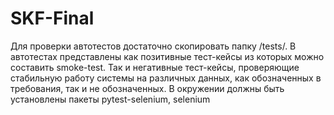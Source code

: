# SKF-Final
Для проверки автотестов достаточно скопировать папку /tests/.
В автотестах представлены как позитивные тест-кейсы из которых можно составить smoke-test. Так и негативные тест-кейсы, проверяющие стабильную работу системы на различных данных, как обозначенных в требования, так и не обозначенных.
В окружении должны быть установлены пакеты pytest-selenium, selenium
